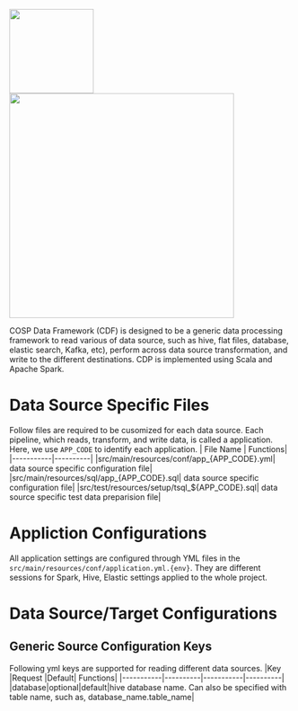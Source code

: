 <p align="left"><img src="https://cryptologos.cc/logos/binance-coin-bnb-logo.png" width="150">   <img src="https://miro.medium.com/max/9074/1*RoFb2sFULMV-gnOy727FoQ.png" width="400"></p>

COSP Data Framework (CDF) is designed to be a generic data processing framework to read various of data source, such as hive, flat files, database, elastic search, Kafka, etc), perform across data source transformation, and write to the different destinations. CDP is implemented using Scala and Apache Spark.

# Data Source Specific Files
Follow files are required to be cusomized for each data source. Each pipeline, which reads, transform, and write data, is called a application. Here, we use ```APP_CODE``` to identify each application.
| File Name | Functions|
|-----------|----------|
|src/main/resources/conf/app_{APP_CODE}.yml| data source specific configuration file|
|src/main/resources/sql/app_{APP_CODE}.sql| data source specific configuration file|
|src/test/resources/setup/tsql_${APP_CODE}.sql| data source specific test data preparision file|

# Appliction Configurations
All application settings are configured through YML files in the ```src/main/resources/conf/application.yml.{env}```. They are different sessions for Spark, Hive, Elastic settings applied to the whole project.

# Data Source/Target Configurations
## Generic Source Configuration Keys
Following yml keys are supported for reading different data sources.
|Key            |Request  |Default| Functions|
|-----------|----------|-----------|----------|
|database|optional|default|hive database name. Can also be specified with table name, such as, database_name.table_name|
